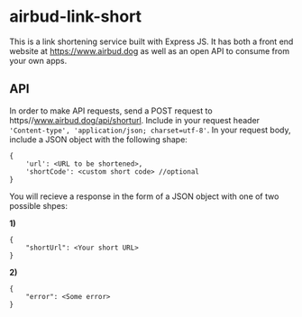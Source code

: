 # airbud-link-short

This is a link shortening service built with Express JS. It has both a front end website at https://www.airbud.dog as well as an open API to consume from your own apps.

## API

In order to make API requests, send a POST request to https//www.airbud.dog/api/shorturl.
Include in your request header `'Content-type', 'application/json; charset=utf-8'`.
In your request body, include a JSON object with the following shape:

```
{
    'url': <URL to be shortened>,
    'shortCode': <custom short code> //optional
}
```

You will recieve a response in the form of a JSON object with one of two possible shpes:

**1)**
```
{
    "shortUrl": <Your short URL>
}
```

**2)**
```
{
    "error": <Some error>
}
```

